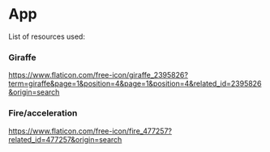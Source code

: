 # App

List of resources used:

### Giraffe
https://www.flaticon.com/free-icon/giraffe_2395826?term=giraffe&page=1&position=4&page=1&position=4&related_id=2395826&origin=search

### Fire/acceleration
https://www.flaticon.com/free-icon/fire_477257?related_id=477257&origin=search
